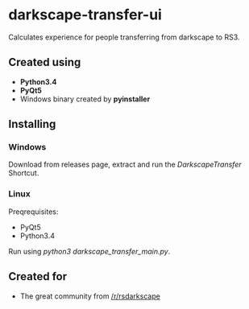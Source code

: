 # darkscape-transfer-ui
Calculates experience for people transferring from darkscape to RS3.

## Created using
* **Python3.4**
* **PyQt5**
* Windows binary created by **pyinstaller**

## Installing
### Windows
Download from releases page, extract and run the *DarkscapeTransfer* Shortcut.

### Linux
Preqrequisites:
* PyQt5
* Python3.4

Run using *python3 darkscape_transfer_main.py*.

## Created for
* The great community from [/r/rsdarkscape](http://reddit.com/r/rsdarkscape)



